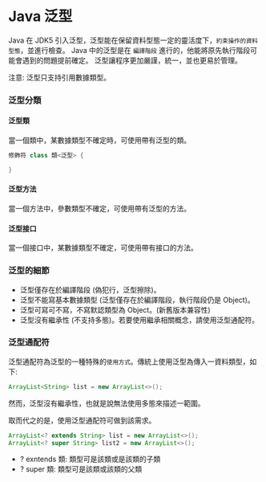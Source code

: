 # Java 泛型

Java 在 JDK5 引入泛型，泛型能在保留資料型態一定的靈活度下，`約束操作的資料型態`，並進行檢查。
Java 中的泛型是在 `編譯階段` 進行的，他能將原先執行階段可能會遇到的問題提前確定。
泛型讓程序更加嚴謹，統一，並也更易於管理。

注意: 泛型只支持引用數據類型。

### 泛型分類

#### 泛型類

當一個類中，某數據類型不確定時，可使用帶有泛型的類。

```java
修飾符 class 類<泛型> {

}
```

#### 泛型方法

當一個方法中，參數類型不確定，可使用帶有泛型的方法。

#### 泛型接口

當一個接口中，某數據類型不確定，可使用帶有接口的方法。

### 泛型的細節

- 泛型僅存在於編譯階段 (偽犯行，泛型擦除)。
- 泛型不能寫基本數據類型 (泛型僅存在於編譯階段，執行階段仍是 Object)。
- 泛型可寫可不寫，不寫默認類型為 Object。(新舊版本兼容性)
- 泛型沒有繼承性 (不支持多態)。若要使用繼承相關概念，請使用泛型通配符。

### 泛型通配符

泛型通配符為泛型的一種特殊的`使用方式`。傳統上使用泛型為傳入一資料類型，如下:

```java
ArrayList<String> list = new ArrayList<>();
```

然而，泛型沒有繼承性，也就是說無法使用多態來描述一範圍。

取而代之的是，使用泛型通配符可做到該需求。

```java
ArrayList<? extends String> list = new ArrayList<>();
ArrayList<? super String> list2 = new ArrayList<>();
```

- ? exntends 類: 類型可是該類或是該類的子類
- ? super 類: 類型可是該類或該類的父類

